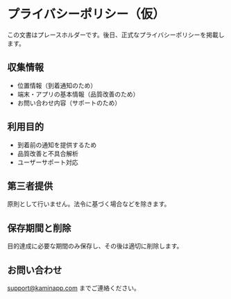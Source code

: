 # プライバシーポリシー（仮）

この文書はプレースホルダーです。後日、正式なプライバシーポリシーを掲載します。

## 収集情報
- 位置情報（到着通知のため）
- 端末・アプリの基本情報（品質改善のため）
- お問い合わせ内容（サポートのため）

## 利用目的
- 到着前の通知を提供するため
- 品質改善と不具合解析
- ユーザーサポート対応

## 第三者提供
原則として行いません。法令に基づく場合などを除きます。

## 保存期間と削除
目的達成に必要な期間のみ保存し、その後は適切に削除します。

## お問い合わせ
support@kaminapp.com までご連絡ください。

